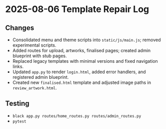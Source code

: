 # 2025-08-06 Template Repair Log

## Changes
- Consolidated menu and theme scripts into `static/js/main.js`; removed experimental scripts.
- Added routes for upload, artworks, finalised pages; created admin blueprint with stub pages.
- Replaced legacy templates with minimal versions and fixed navigation links.
- Updated `app.py` to render `login.html`, added error handlers, and registered admin blueprint.
- Created new `finalised.html` template and adjusted image paths in `review_artwork.html`.

## Testing
- `black app.py routes/home_routes.py routes/admin_routes.py`
- `pytest`

